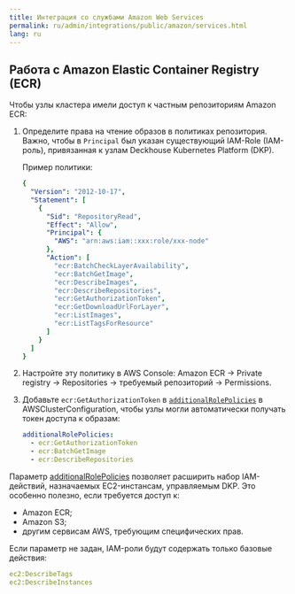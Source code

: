 ```yaml
---
title: Интеграция со службами Amazon Web Services
permalink: ru/admin/integrations/public/amazon/services.html
lang: ru
---
```


## Работа с Amazon Elastic Container Registry (ECR)

Чтобы узлы кластера имели доступ к частным репозиториям Amazon ECR:

1. Определите права на чтение образов в политиках репозитория. Важно, чтобы в `Principal` был указан существующий IAM-Role (IAM-роль), привязанная к узлам Deckhouse Kubernetes Platform (DKP).

    Пример политики:

    ```yaml
    {
      "Version": "2012-10-17",
      "Statement": [
        {
          "Sid": "RepositoryRead",
          "Effect": "Allow",
          "Principal": {
            "AWS": "arn:aws:iam::xxx:role/xxx-node"
          },
          "Action": [
            "ecr:BatchCheckLayerAvailability",
            "ecr:BatchGetImage",
            "ecr:DescribeImages",
            "ecr:DescribeRepositories",
            "ecr:GetAuthorizationToken",
            "ecr:GetDownloadUrlForLayer",
            "ecr:ListImages",
            "ecr:ListTagsForResource"
          ]
        }
      ]
    }
    ```

1. Настройте эту политику в AWS Console: Amazon ECR → Private registry → Repositories → требуемый репозиторий → Permissions.

1. Добавьте `ecr:GetAuthorizationToken` в [`additionalRolePolicies`](/modules/cloud-provider-aws/cluster_configuration.html#awsclusterconfiguration-additionalrolepolicies) в AWSClusterConfiguration, чтобы узлы могли автоматически получать токен доступа к образам:

   ```yaml
   additionalRolePolicies:
     - ecr:GetAuthorizationToken
     - ecr:BatchGetImage
     - ecr:DescribeRepositories
   ```

Параметр [additionalRolePolicies](/modules/cloud-provider-aws/cluster_configuration.html#awsclusterconfiguration-additionalrolepolicies) позволяет расширить набор IAM-действий, назначаемых EC2-инстансам, управляемым DKP. Это особенно полезно, если требуется доступ к:

- Amazon ECR;
- Amazon S3;
- другим сервисам AWS, требующим специфических прав.

Если параметр не задан, IAM-роли будут содержать только базовые действия:

```yaml
ec2:DescribeTags
ec2:DescribeInstances
```
